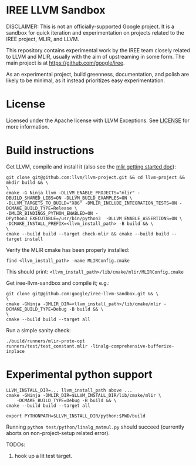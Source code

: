 # IREE LLVM Sandbox

DISCLAIMER: This is not an officially-supported Google project. It is a sandbox
for quick iteration and experimentation on projects related to the IREE project,
MLIR, and LLVM.

This repository contains experimental work by the IREE team closely related to
LLVM and MLIR, usually with the aim of upstreaming in some form. The main
project is at https://github.com/google/iree.

As an experimental project, build greenness, documentation, and polish are
likely to be minimal, as it instead prioritizes easy experimentation.

# License

Licensed under the Apache license with LLVM Exceptions. See [LICENSE](LICENSE)
for more information.

# Build instructions

Get LLVM, compile and install it (also see the
[mlir getting started doc](https://mlir.llvm.org/getting_started/)):

```
git clone git@github.com:llvm/llvm-project.git && cd llvm-project && mkdir build && \
\
cmake -G Ninja llvm -DLLVM_ENABLE_PROJECTS="mlir" -DBUILD_SHARED_LIBS=ON -DLLVM_BUILD_EXAMPLES=ON \
-DLLVM_TARGETS_TO_BUILD="X86" -DMLIR_INCLUDE_INTEGRATION_TESTS=ON -DCMAKE_BUILD_TYPE=Release \
-DMLIR_BINDINGS_PYTHON_ENABLED=ON -DPython3_EXECUTABLE=/usr/bin/python3  -DLLVM_ENABLE_ASSERTIONS=ON \
-DCMAKE_INSTALL_PREFIX=<llvm_install_path> -B build && \
\
cmake --build build --target check-mlir && cmake --build build --target install
```

Verify the MLIR cmake has been properly installed:

```
find <llvm_install_path> -name MLIRConfig.cmake
```

This should print: `<llvm_install_path>/lib/cmake/mlir/MLIRConfig.cmake`

Get iree-llvm-sandbox and compile it; e.g.:

```
git clone git@github.com:google/iree-llvm-sandbox.git && \
\
cmake -GNinja -DMLIR_DIR=<llvm_install_path>/lib/cmake/mlir -DCMAKE_BUILD_TYPE=Debug -B build && \
\
cmake --build build --target all
```

Run a simple sanity check:

```
./build/runners/mlir-proto-opt
runners/test/test_constant.mlir -linalg-comprehensive-bufferize-inplace
```

# Experimental python support

```
LLVM_INSTALL_DIR=... llvm_install_path above ...
cmake -GNinja -DMLIR_DIR=$LLVM_INSTALL_DIR/lib/cmake/mlir \
    -DCMAKE_BUILD_TYPE=Debug -B build && \
cmake --build build --target all

export PYTHONPATH=$LLVM_INSTALL_DIR/python:$PWD/build
```

Running `python test/python/linalg_matmul.py` should succeed (currently aborts on
non-project-setup related error).

TODOs:

1.  hook up a lit test target.